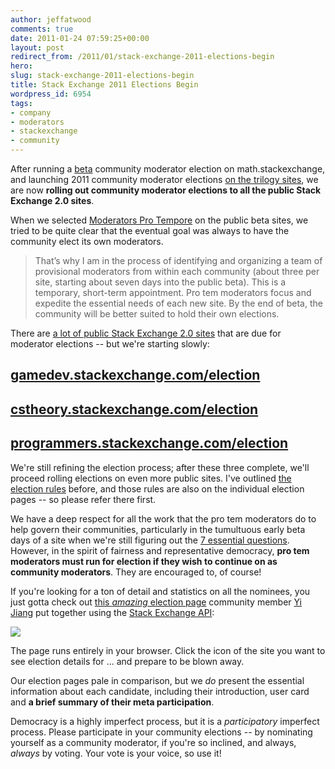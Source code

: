 ```yaml
---
author: jeffatwood
comments: true
date: 2011-01-24 07:59:25+00:00
layout: post
redirect_from: /2011/01/stack-exchange-2011-elections-begin
hero: 
slug: stack-exchange-2011-elections-begin
title: Stack Exchange 2011 Elections Begin
wordpress_id: 6954
tags:
- company
- moderators
- stackexchange
- community
---
```



After running a [beta](http://blog.stackoverflow.com/2010/12/stack-exchange-moderator-elections-begin/) community moderator election on math.stackexchange, and launching 2011 community moderator elections [on the trilogy sites](http://blog.stackoverflow.com/2011/01/trilogy-2011-elections-begin/), we are now **rolling out community moderator elections to all the public Stack Exchange 2.0 sites**.

When we selected [Moderators Pro Tempore](http://blog.stackoverflow.com/2010/07/moderator-pro-tempore/) on the public beta sites, we tried to be quite clear that the eventual goal was always to have the community elect its own moderators.



<blockquote>
That’s why I am in the process of identifying and organizing a team of provisional moderators from within each community (about three per site, starting about seven days into the public beta). This is a temporary, short-term appointment. Pro tem moderators focus and expedite the essential needs of each new site. By the end of beta, the community will be better suited to hold their own elections.
</blockquote>



There are [a lot of public Stack Exchange 2.0 sites](http://stackexchange.com/sites) that are due for moderator elections -- but we're starting slowly:



## [gamedev.stackexchange.com/election](http://gamedev.stackexchange.com/election)




## [cstheory.stackexchange.com/election](http://cstheory.stackexchange.com/election)




## [programmers.stackexchange.com/election](http://programmers.stackexchange.com/election)



We're still refining the election process; after these three complete, we'll proceed rolling elections on even more public sites. I've outlined [the election rules](http://blog.stackoverflow.com/2011/01/trilogy-2011-elections-begin/) before, and those rules are also on the individual election pages -- so please refer there first.

We have a deep respect for all the work that the pro tem moderators do to help govern their communities, particularly in the tumultuous early beta days of a site when we're still figuring out the [7 essential questions](http://blog.stackoverflow.com/2010/07/the-7-essential-meta-questions-of-every-beta/). However, in the spirit of fairness and representative democracy, **pro tem moderators must run for election if they wish to continue on as community moderators**. They are encouraged to, of course!

If you're looking for a ton of detail and statistics on all the nominees, you just gotta check out [this _amazing_ election page](http://se.awio.com/election.html) community member [Yi Jiang](http://stackoverflow.com/users/313758/yi-jiang) put together using the [Stack Exchange API](http://stackapps.com):

[![](http://blog.stackoverflow.com/wp-content/uploads/election-sites.png)](http://se.awio.com/election.html)

The page runs entirely in your browser. Click the icon of the site you want to see election details for ... and prepare to be blown away.

Our election pages pale in comparison, but we _do_ present the essential information about each candidate, including their introduction, user card and **a brief summary of their meta participation**. 

Democracy is a highly imperfect process, but it is a _participatory_ imperfect process. Please participate in your community elections -- by nominating yourself as a community moderator, if you're so inclined, and always, _always_ by voting. Your vote is your voice, so use it!
